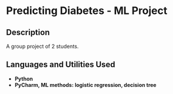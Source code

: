 <h1>Predicting Diabetes - ML Project</h1>

<h2>Description</h2>
A group project of 2 students.
<br />


<h2>Languages and Utilities Used</h2>

- <b>Python</b> 
- <b>PyCharm, ML methods: logistic regression, decision tree</b>
